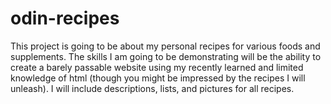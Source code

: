 # odin-recipes
This project is going to be about my personal recipes for various foods and supplements. 
The skills I am going to be demonstrating will be the ability to create a barely passable website using my recently learned and limited knowledge of html (though you might be impressed by the recipes I will unleash). I will include descriptions, lists, and pictures for all recipes.
